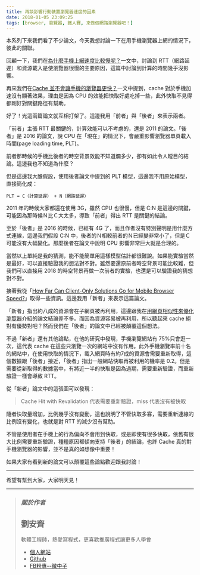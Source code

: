 ```yaml
---
title: 再談影響行動裝置瀏覽器速度的因素
date: 2018-01-05 23:09:25
tags: [browser, 瀏覽器, 鐵人賽, 來做個網路瀏覽器吧！]
---
```


                    
&#x672C;&#x7CFB;&#x5217;&#x4E0B;&#x4F86;&#x6211;&#x5011;&#x770B;&#x4E86;&#x4E0D;&#x5C11;&#x8AD6;&#x6587;&#xFF0C;&#x4ECA;&#x5929;&#x6211;&#x60F3;&#x8A0E;&#x8AD6;&#x4E00;&#x4E0B;&#x5728;&#x7528;&#x624B;&#x6A5F;&#x700F;&#x89BD;&#x5668;&#x4E0A;&#x7DB2;&#x7684;&#x60C5;&#x6CC1;&#x4E0B;&#xFF0C;&#x5F7C;&#x6B64;&#x7684;&#x95DC;&#x806F;&#x3002;</p>
<p>&#x56DE;&#x9867;&#x4E00;&#x4E0B;&#xFF0C;&#x6211;&#x5011;&#x5728;<a href="https://ithelp.ithome.com.tw/articles/10194725" target="_blank">&#x70BA;&#x4EC0;&#x9EBC;&#x624B;&#x6A5F;&#x4E0A;&#x7DB2;&#x901F;&#x5EA6;&#x6BD4;&#x8F03;&#x6162;&#x5462;&#xFF1F;</a>&#x4E00;&#x6587;&#x4E2D;&#xFF0C;&#x8A0E;&#x8AD6;&#x5230; RTT&#xFF08;&#x7DB2;&#x8DEF;&#x5EF6;&#x9072;&#xFF09;&#x548C;&#x8CC7;&#x6E90;&#x8F09;&#x5165;&#x662F;&#x4F7F;&#x700F;&#x89BD;&#x5668;&#x5F88;&#x6162;&#x7684;&#x4E3B;&#x8981;&#x539F;&#x56E0;&#xFF0C;&#x9019;&#x7BC7;&#x4E2D;&#x8A0E;&#x8AD6;&#x5230;&#x8A08;&#x7B97;&#x7684;&#x6642;&#x9593;&#x5E7E;&#x4E4E;&#x6C92;&#x5F71;&#x97FF;&#x3002;</p>
<p>&#x518D;&#x4F86;&#x6211;&#x5011;&#x5728;<a href="https://ithelp.ithome.com.tw/articles/10195895" target="_blank">Cache &#x4E26;&#x4E0D;&#x6703;&#x8B93;&#x624B;&#x6A5F;&#x7684;&#x700F;&#x89BD;&#x5668;&#x66F4;&#x5FEB;&#xFF1F;</a>&#x4E00;&#x6587;&#x4E2D;&#x63D0;&#x5230;&#xFF0C;cache &#x5C0D;&#x65BC;&#x624B;&#x6A5F;&#x52A0;&#x901F;&#x6C92;&#x6709;&#x986F;&#x8457;&#x6548;&#x679C;&#xFF0C;&#x7406;&#x7531;&#x662F;&#x56E0;&#x70BA; CPU &#x7684;&#x6548;&#x80FD;&#x628A;&#x5FEB;&#x53D6;&#x597D;&#x8655;&#x5403;&#x6389;&#x4E00;&#x4E9B;&#xFF0C;&#x6B64;&#x5916;&#x5FEB;&#x53D6;&#x4E0D;&#x898B;&#x5F97;&#x90FD;&#x525B;&#x597D;&#x5C0D;&#x95DC;&#x9375;&#x8DEF;&#x5F91;&#x6709;&#x5E6B;&#x52A9;&#x3002;</p>
<p>&#x597D;&#x4E86;&#xFF01;&#x5149;&#x9019;&#x5169;&#x7BC7;&#x8AD6;&#x6587;&#x5C31;&#x4E92;&#x76F8;&#x6253;&#x67B6;&#x4E86;&#x3002;&#x9019;&#x908A;&#x6211;&#x7528;&#x300C;&#x524D;&#x8005;&#x300D;&#x8207;&#x300C;&#x5F8C;&#x8005;&#x300D;&#x4F86;&#x8868;&#x793A;&#x5169;&#x8005;&#x3002;</p>
<p>&#x300C;&#x524D;&#x8005;&#x300D;&#x4E3B;&#x5F35; RTT &#x6700;&#x95DC;&#x9375;&#x7684;&#xFF0C;&#x8A08;&#x7B97;&#x6548;&#x80FD;&#x53EF;&#x4EE5;&#x4E0D;&#x8003;&#x616E;&#x7684;&#xFF0C;&#x9084;&#x662F; 2011 &#x7684;&#x8AD6;&#x6587;&#x3002;&#x300C;&#x5F8C;&#x8005;&#x300D;&#x662F; 2016 &#x7684;&#x8AD6;&#x6587;&#xFF0C;&#x8AAA; CPU &#x5728;&#x300C;&#x73FE;&#x5728;&#x300D;&#x7684;&#x60C5;&#x6CC1;&#x4E0B;&#xFF0C;&#x6703;&#x56B4;&#x91CD;&#x5F71;&#x97FF;&#x700F;&#x89BD;&#x5668;&#x55AE;&#x9801;&#x8F09;&#x5165;&#x6642;&#x9593;(page loading time, PLT)&#x3002;</p>
<p>&#x524D;&#x8005;&#x90A3;&#x6642;&#x5019;&#x7684;&#x624B;&#x6A5F;&#x6BD4;&#x5F8C;&#x8005;&#x7684;&#x6642;&#x7A7A;&#x80CC;&#x666F;&#x6548;&#x80FD;&#x4E0D;&#x77E5;&#x9053;&#x721B;&#x591A;&#x5C11;&#xFF0C;&#x537B;&#x6709;&#x5982;&#x6B64;&#x4EE4;&#x4EBA;&#x77A0;&#x76EE;&#x7684;&#x7D50;&#x8AD6;&#x3002;&#x9019;&#x908A;&#x6211;&#x4E5F;&#x4E0D;&#x77E5;&#x9053;&#x70BA;&#x4EC0;&#x9EBC;&#xFF1F;</p>
<p>&#x4F46;&#x662F;&#x9019;&#x908A;&#x6211;&#x5927;&#x81BD;&#x5047;&#x8A2D;&#xFF0C;&#x4F7F;&#x7528;&#x5F8C;&#x8005;&#x8AD6;&#x6587;&#x4E2D;&#x63D0;&#x5230;&#x7684; PLT &#x6A21;&#x578B;&#xFF0C;&#x9019;&#x908A;&#x6211;&#x4E0D;&#x7528;&#x539F;&#x59CB;&#x6A21;&#x578B;&#xFF0C;&#x76F4;&#x63A5;&#x7C21;&#x5316;&#x6210;&#xFF1A;</p>
<pre><code class="language-sh">PLT = C&#xFF08;&#x8A08;&#x7B97;&#x5EF6;&#x9072;&#xFF09; + N&#xFF08;&#x7DB2;&#x8DEF;&#x5EF6;&#x9072;&#xFF09;
</code></pre>
<p>2011 &#x5E74;&#x7684;&#x6642;&#x5019;&#x5927;&#x5BB6;&#x90FD;&#x9084;&#x5728;&#x4F7F;&#x7528; 3G&#xFF0C;&#x96D6;&#x7136; CPU &#x4E5F;&#x5F88;&#x6162;&#xFF0C;&#x4F46;&#x662F; C:N &#x662F;&#x9019;&#x908A;&#x7684;&#x95DC;&#x9375;&#xFF0C;&#x53EF;&#x80FD;&#x56E0;&#x70BA;&#x90A3;&#x6642;&#x5019;&#xFF2E;&#x6BD4;&#xFF23;&#x5927;&#x592A;&#x591A;&#xFF0C;&#x5C0E;&#x81F4;&#x300C;&#x524D;&#x8005;&#x300D;&#x5F97;&#x51FA; RTT &#x662F;&#x95DC;&#x9375;&#x7684;&#x7D50;&#x8AD6;&#x3002;</p>
<p>&#x81F3;&#x65BC;&#x300C;&#x5F8C;&#x8005;&#x300D;&#x662F; 2016 &#x7684;&#x6642;&#x5019;&#xFF0C;&#x5DF2;&#x7D93;&#x6709; 4G &#x4E86;&#xFF0C;&#x800C;&#x4E14;&#x4F5C;&#x8005;&#x6C92;&#x6709;&#x7279;&#x5225;&#x8072;&#x660E;&#x662F;&#x7528;&#x4EC0;&#x9EBC;&#x65B9;&#x5F0F;&#x9023;&#x7DDA;&#xFF0C;&#x9019;&#x908A;&#x6211;&#x5011;&#x5047;&#x8A2D; C:N &#x4E2D;&#xFF0C;&#x5F8C;&#x8005;&#x7684;&#xFF2E;&#x76F8;&#x8F03;&#x524D;&#x8005;&#x7684;&#xFF2E;&#x5DF2;&#x7D93;&#x8B8A;&#x975E;&#x5E38;&#x5C0F;&#x4E86;&#xFF0C;&#x4F46;&#x662F;&#xFF23;&#x53EF;&#x80FD;&#x6C92;&#x6709;&#x5927;&#x5E45;&#x8B8A;&#x5316;&#x3002;&#x90A3;&#x9EBC;&#x5F8C;&#x8005;&#x5728;&#x8AD6;&#x6587;&#x4E2D;&#x8AAA;&#x660E; CPU &#x5F71;&#x97FF;&#x975E;&#x5E38;&#x5DE8;&#x5927;&#x5C31;&#x662F;&#x5408;&#x7406;&#x7684;&#x3002;</p>
<p>&#x7576;&#x7136;&#x4EE5;&#x4E0A;&#x55AE;&#x7D14;&#x662F;&#x6211;&#x7684;&#x731C;&#x6E2C;&#xFF0C;&#x80FD;&#x4E0D;&#x80FD;&#x7C21;&#x55AE;&#x7528;&#x9019;&#x6A23;&#x6A21;&#x578B;&#x4F30;&#x8A08;&#x90FD;&#x5F88;&#x96E3;&#x8AAA;&#x3002;&#x5982;&#x679C;&#x80FD;&#x5BE6;&#x9A57;&#x7576;&#x7136;&#x662F;&#x6700;&#x597D;&#xFF0C;&#x53EF;&#x4EE5;&#x76F4;&#x63A5;&#x9A57;&#x8B49;&#x6211;&#x7684;&#x60F3;&#x6CD5;&#x5C0D;&#x4E0D;&#x5C0D;&#x3002;&#x96D6;&#x7136;&#x8981;&#x9084;&#x539F;&#x524D;&#x8005;&#x6642;&#x7A7A;&#x80CC;&#x666F;&#x53EF;&#x80FD;&#x6BD4;&#x8F03;&#x96E3;&#xFF0C;&#x4F46;&#x6211;&#x5011;&#x53EF;&#x4EE5;&#x76F4;&#x63A5;&#x7528; 2018 &#x7684;&#x6642;&#x7A7A;&#x80CC;&#x666F;&#x518D;&#x505A;&#x4E00;&#x6B21;&#x524D;&#x8005;&#x7684;&#x5BE6;&#x9A57;&#xFF0C;&#x4E5F;&#x9084;&#x662F;&#x53EF;&#x4EE5;&#x9A57;&#x8B49;&#x6211;&#x7684;&#x731C;&#x60F3;&#x5C0D;&#x4E0D;&#x5C0D;&#x3002;</p>
<p>&#x63A5;&#x8457;&#x6211;&#x5F9E;&#x300C;<a href="https://www.ruf.rice.edu/~mobile/publications/wang2012www.pdf" target="_blank">How Far Can Client-Only Solutions Go for Mobile Browser Speed?</a>&#x300D;&#x53D6;&#x5F97;&#x4E00;&#x4E9B;&#x8CC7;&#x8A0A;&#x3002;&#x9019;&#x908A;&#x6211;&#x7528;&#x300C;&#x65B0;&#x8005;&#x300D;&#x4F86;&#x8868;&#x793A;&#x9019;&#x7BC7;&#x8AD6;&#x6587;&#x3002;</p>
<p>&#x300C;&#x65B0;&#x8005;&#x300D;&#x6307;&#x51FA;&#x7D04;&#x516B;&#x6210;&#x7684;&#x8CC7;&#x6E90;&#x6703;&#x5728;&#x5B50;&#x7DB2;&#x9801;&#x88AB;&#x518D;&#x5229;&#x7528;&#xFF0C;&#x9019;&#x908A;&#x8DDF;&#x6211;&#x5728;<a href="https://ithelp.ithome.com.tw/articles/10195147" target="_blank">&#x7528;&#x7DB2;&#x9801;&#x76F8;&#x4F3C;&#x6027;&#x4F86;&#x512A;&#x5316;&#x700F;&#x89BD;&#x5668;</a>&#x4ECB;&#x7D39;&#x7684;&#x8AD6;&#x6587;&#x7D50;&#x8AD6;&#x5DEE;&#x4E0D;&#x591A;&#x3002;&#x800C;&#x56E0;&#x70BA;&#x8CC7;&#x6E90;&#x5BB9;&#x6613;&#x88AB;&#x518D;&#x5229;&#x7528;&#xFF0C;&#x6240;&#x4EE5;&#x807D;&#x8D77;&#x4F86; cache &#x7D55;&#x5C0D;&#x6709;&#x512A;&#x52E2;&#x5C0D;&#x5427;&#xFF1F;&#x7136;&#x800C;&#x6211;&#x5011;&#x5728;&#x300C;&#x5F8C;&#x8005;&#x300D;&#x7684;&#x8AD6;&#x6587;&#x4E2D;&#x5DF2;&#x7D93;&#x88AB;&#x985B;&#x8986;&#x9019;&#x500B;&#x60F3;&#x6CD5;&#x3002;</p>
<p>&#x4E0D;&#x904E;&#x300C;&#x65B0;&#x8005;&#x300D;&#x9084;&#x6709;&#x5176;&#x4ED6;&#x8AD6;&#x9EDE;&#xFF0C;&#x5728;&#x4ED6;&#x7684;&#x7814;&#x7A76;&#x4E2D;&#x767C;&#x73FE;&#xFF0C;&#x624B;&#x6A5F;&#x700F;&#x89BD;&#x7DB2;&#x7AD9;&#x6709; 75%&#x53EA;&#x6703;&#x901B;&#x4E00;&#x6B21;&#xFF0C;&#x9019;&#x4EE3;&#x8868; cache &#x5728;&#x9019;&#x4E9B;&#x53EA;&#x700F;&#x89BD;&#x4E00;&#x6B21;&#x7684;&#x7DB2;&#x7AD9;&#x4E2D;&#x6C92;&#x6709;&#x4F5C;&#x7528;&#x3002;&#x6B64;&#x5916;&#x624B;&#x6A5F;&#x700F;&#x89BD;&#x7387;&#x524D;&#x5341;&#x540D;&#x7684;&#x7DB2;&#x7AD9;&#x4E2D;&#xFF0C;&#x5728;&#x4F7F;&#x7528;&#x5FEB;&#x53D6;&#x7684;&#x60C5;&#x6CC1;&#x4E0B;&#xFF0C;&#x8F09;&#x5165;&#x7DB2;&#x9801;&#x6642;&#x6709;&#x7D04;7&#x6210;&#x7684;&#x8CC7;&#x6E90;&#x6703;&#x9700;&#x8981;&#x91CD;&#x65B0;&#x53D6;&#x5F97;&#xFF0C;&#x9019;&#x500B;&#x6578;&#x64DA;&#x8DDF;&#x300C;&#x5F8C;&#x8005;&#x300D;&#x63A5;&#x8FD1;&#xFF0C;&#x300C;&#x5F8C;&#x8005;&#x300D;&#x6307;&#x51FA;&#x4E00;&#x822C;&#x7DB2;&#x7AD9;&#x5FEB;&#x53D6;&#x518D;&#x88AB;&#x5229;&#x7528;&#x7684;&#x6A5F;&#x7387;&#x662F; 0.2&#x3002;&#x4F46;&#x662F;&#x9700;&#x8981;&#x5F9E;&#x65B0;&#x53D6;&#x5F97;&#x7684;&#x6578;&#x64DA;&#x7576;&#x4E2D;&#xFF0C;&#x6709;&#x5C07;&#x8FD1;&#x4E00;&#x534A;&#x7684;&#x5FEB;&#x53D6;&#x662F;&#x56E0;&#x70BA;&#x904E;&#x671F;&#xFF0C;&#x9700;&#x8981;&#x91CD;&#x65B0;&#x9A57;&#x8B49;&#xFF0C;&#x800C;&#x91CD;&#x65B0;&#x9A57;&#x8B49;&#x4E00;&#x6A23;&#x6703;&#x5C0E;&#x81F4; RTT&#x3002;</p>
<p>&#x5F9E;&#x300C;&#x65B0;&#x8005;&#x300D;&#x8AD6;&#x6587;&#x4E2D;&#x7684;&#x9019;&#x5F35;&#x5716;&#x53EF;&#x4EE5;&#x767C;&#x73FE;&#xFF1A;<br>
<img src="https://user-images.githubusercontent.com/18013815/34614130-52bd0a58-f26b-11e7-9d3e-cf7efeaa9d31.png" alt></p>
<blockquote>
<p>Cache Hit with Revalidation &#x4EE3;&#x8868;&#x9700;&#x8981;&#x91CD;&#x65B0;&#x9A57;&#x8B49;&#xFF0C;miss &#x4EE3;&#x8868;&#x6C92;&#x6709;&#x88AB;&#x5FEB;&#x53D6;</p>
</blockquote>
<p>&#x96A8;&#x8005;&#x5FEB;&#x53D6;&#x91CF;&#x589E;&#x52A0;&#xFF0C;&#x6BD4;&#x4F8B;&#x5E7E;&#x4E4E;&#x6C92;&#x6709;&#x8B8A;&#x52D5;&#xFF0C;&#x9019;&#x4E5F;&#x8AAA;&#x660E;&#x4E86;&#x4E0D;&#x7BA1;&#x5FEB;&#x53D6;&#x591A;&#x5BE1;&#xFF0C;&#x9700;&#x8981;&#x91CD;&#x65B0;&#x9023;&#x7DDA;&#x7684;&#x6BD4;&#x4F8B;&#x6C92;&#x6709;&#x8B8A;&#x5316;&#xFF0C;&#x4E5F;&#x5C31;&#x662F;&#x5C0D; RTT &#x7684;&#x6E1B;&#x5C11;&#x6C92;&#x6709;&#x5E6B;&#x52A9;&#x3002;</p>
<p>&#x4E0D;&#x7BA1;&#x662F;&#x4F7F;&#x7528;&#x8005;&#x5728;&#x624B;&#x6A5F;&#x4E0A;&#x7684;&#x884C;&#x70BA;&#x504F;&#x5411;&#x4E0D;&#x6703;&#x7528;&#x5230;&#x5FEB;&#x53D6;&#xFF0C;&#x6216;&#x662F;&#x5373;&#x4F7F;&#x6709;&#x5F88;&#x591A;&#x5FEB;&#x53D6;&#xFF0C;&#x4F9D;&#x820A;&#x6709;&#x5F88;&#x5927;&#x6BD4;&#x4F8B;&#x9700;&#x8981;&#x91CD;&#x65B0;&#x9A57;&#x8B49;&#xFF0C;&#x7A2E;&#x7A2E;&#x539F;&#x56E0;&#x90FD;&#x50BE;&#x5411;&#x652F;&#x6301;&#x300C;&#x5F8C;&#x8005;&#x300D;&#x7684;&#x7D50;&#x8AD6;&#xFF0C;&#x4E5F;&#x8A31; Cache &#x771F;&#x7684;&#x5C0D;&#x624B;&#x6A5F;&#x700F;&#x89BD;&#x5668;&#x7684;&#x5F71;&#x97FF;&#xFF0C;&#x4E26;&#x4E0D;&#x662F;&#x771F;&#x7684;&#x5982;&#x60F3;&#x50CF;&#x4E2D;&#x91CD;&#x8981;&#xFF01;</p>
<p>&#x5982;&#x679C;&#x5927;&#x5BB6;&#x6709;&#x770B;&#x5230;&#x65B0;&#x7684;&#x8AD6;&#x6587;&#x53EF;&#x4EE5;&#x985B;&#x8986;&#x9019;&#x4E9B;&#x8AD6;&#x9EDE;&#x6B61;&#x8FCE;&#x8DDF;&#x6211;&#x8A0E;&#x8AD6;&#xFF01;</p>
<hr>
<p>&#x5E0C;&#x671B;&#x6709;&#x5E6B;&#x5230;&#x5927;&#x5BB6;&#xFF0C;&#x5927;&#x5BB6;&#x660E;&#x5929;&#x898B;&#xFF01;</p>
<hr>
<blockquote>
<h3><em><strong>&#x95DC;&#x65BC;&#x4F5C;&#x8005;</strong></em></h3>
<h2>&#x5289;&#x5B89;&#x9F4A;</h2>
<p>&#x8EDF;&#x9AD4;&#x5DE5;&#x7A0B;&#x5E2B;&#xFF0C;&#x71B1;&#x611B;&#x5BEB;&#x7A0B;&#x5F0F;&#xFF0C;&#x66F4;&#x559C;&#x6B61;&#x63A8;&#x5EE3;&#x7A0B;&#x5F0F;&#x8B93;&#x66F4;&#x591A;&#x4EBA;&#x5B78;&#x6703;</p>
<ul>
<li>
<a href="https://tigercosmos.github.io" target="_blank">&#x500B;&#x4EBA;&#x7DB2;&#x7AD9;</a>
</li>
<li>
<a href="https://github.com/tigercosmos" target="_blank">Github</a>
</li>
<li>
<a href="https://www.facebook.com/CodingNeutrino/" target="_blank">FB&#x7C89;&#x5C08;--&#x5FAE;&#x4E2D;&#x5B50;</a>
</li>
</ul>
</blockquote>
 <br>
                                                    </div>
                    </div>
                
